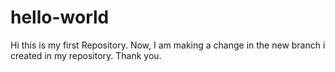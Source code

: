 # hello-world
Hi this is my first Repository.
Now, I am making a change in the new branch i created in my repository.
Thank you.
